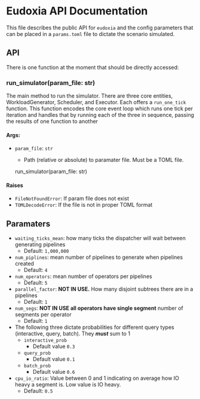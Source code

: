 # Eudoxia API Documentation 
This file describes the public API for `eudoxia` and the config parameters that can be placed in a `params.toml` file to dictate the scenario simulated. 


## API
There is one function at the moment that should be directly accessed:

### run_simulator(param_file: str)
The main method to run the simulator. There are three core entities, WorkloadGenerator, Scheduler, and Executor. Each offers a `run_one_tick` function. This function encodes the core event loop which runs one tick per iteration and handles that by running each of the three in sequence, passing the results of one function to another
#### Args: 
- `param_file`: `str`
    - Path (relative or absolute) to paramater file. Must be a TOML file. 


    run_simulator(param_file: str)

#### Raises
- `FileNotFoundError`: If param file does not exist
- `TOMLDecodeError`: If the file is not in proper TOML format 

## Paramaters
- `waiting_ticks_mean`: how many ticks the dispatcher will wait between generating pipelines
    - Default: `1,000,000`
- `num_piplines`: mean number of pipelines to generate when pipelines created
    - Default: `4`
- `num_operators`: mean number of operators per pipelines
    - Default: `5`
- `parallel_factor`: **NOT IN USE.** How many disjoint subtrees there are in a pipelines
    - Default: `1`
- `num_segs`: **NOT IN USE all operators have single segment** number of segments per operator
    - Default: `1`
- The following three dictate probabilities for different query types (interactive, query, batch). They ***must*** sum to 1
    - `interactive_prob`
        - Default value `0.3`
    - `query_prob`
        - Default value `0.1`
    - `batch_prob`
        - Default value `0.6`
- `cpu_io_ratio`: Value between 0 and 1 indicating on average how IO heavy a segment is. Low value is IO heavy. 
    - Default: `0.5`
